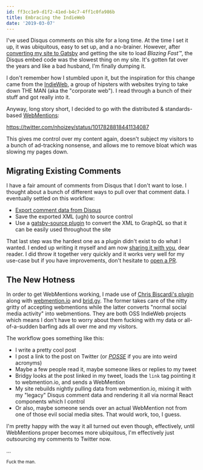 ```yaml
---
id: ff3cc1e9-d1f2-41ed-b4c7-4ff1c0fa986b
title: Embracing the IndieWeb
date: '2019-03-07'
---
```


I've used Disqus comments on this site for a long time. At the time I set it up, it was ubiquitous, easy to set up, and a no-brainer. However, after [converting my site to Gatsby](/purpose-built-software/) and getting the site to load _Blazing Fast™_, the Disqus embed code was the slowest thing on my site. It's gotten fat over the years and like a bad husband, I'm finally dumping it.

I don't remember how I stumbled upon it, but the inspiration for this change came from the [IndieWeb](https://indieweb.org/), a group of hipsters with websites trying to take down THE MAN (aka the "corporate web"). I read through a bunch of their stuff and got really into it.

Anyway, long story short, I decided to go with the distributed & standards-based [WebMentions](https://indieweb.org/Webmention):

https://twitter.com/nhoizey/status/1017828818441134087

This gives me control over my content again, doesn't subject my visitors to a bunch of ad-tracking nonsense, and allows me to remove bloat which was slowing my pages down.

## Migrating Existing Comments

I have a fair amount of comments from Disqus that I don't want to lose. I thought about a bunch of different ways to pull over that comment data. I eventually settled on this workflow:

* [Export comment data from Disqus](https://help.disqus.com/developer/comments-export)
* Save the exported XML (ugh) to source control
* Use a [gatsby-source plugin](https://github.com/chadly/gatsby-source-disqus-xml) to convert the XML to GraphQL so that it can be easily used throughout the site

That last step was the hardest one as a plugin didn't exist to do what I wanted. I ended up writing it myself and am now [sharing it with you](https://github.com/chadly/gatsby-source-disqus-xml), dear reader. I did throw it together very quickly and it works very well for my use-case but if you have improvements, don't hesitate to [open a PR](https://github.com/chadly/gatsby-source-disqus-xml/compare?expand=1).

## The New Hotness

In order to get WebMentions working, I made use of [Chris Biscardi's plugin](https://www.christopherbiscardi.com/post/building-gatsby-plugin-webmentions) along with [webmention.io](https://webmention.io/) and [brid.gy](https://brid.gy/). The former takes care of the nitty gritty of accepting webmentions while the latter converts "normal social media activity" into webmentions. They are both OSS IndieWeb projects which means I don't have to worry about them fucking with my data or all-of-a-sudden barfing ads all over me and my visitors.

The workflow goes something like this:

* I write a pretty cool post
* I post a link to the post on Twitter (or [_POSSE_](https://indieweb.org/POSSE) if you are into weird acronyms)
* Maybe a few people read it, maybe someone likes or replies to my tweet
* Bridgy looks at the post linked in my tweet, loads the `link` tag pointing it to webmention.io, and sends a WebMention
* My site rebuilds nightly pulling data from webmention.io, mixing it with my "legacy" Disqus comment data and rendering it all via normal React components which I control
* Or also, maybe someone sends over an actual WebMention not from one of those evil social media sites. That would work, too, I guess.

I'm pretty happy with the way it all turned out even though, effectively, until WebMentions proper becomes more ubiquitous, I'm effectively just outsourcing my comments to Twitter now.

...

<small>Fuck the man.</small>